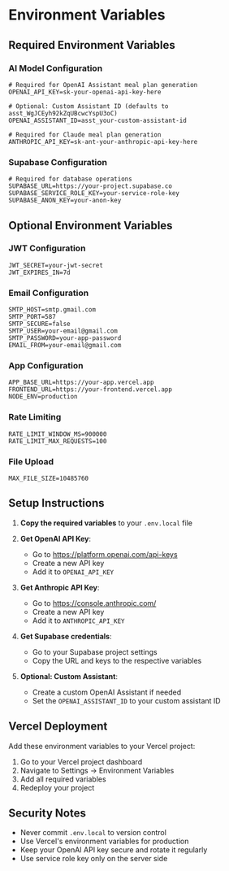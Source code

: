 # Environment Variables

## Required Environment Variables

### AI Model Configuration
```env
# Required for OpenAI Assistant meal plan generation
OPENAI_API_KEY=sk-your-openai-api-key-here

# Optional: Custom Assistant ID (defaults to asst_WgJCEyh92kZqUBcwcYspU3oC)
OPENAI_ASSISTANT_ID=asst_your-custom-assistant-id

# Required for Claude meal plan generation
ANTHROPIC_API_KEY=sk-ant-your-anthropic-api-key-here
```

### Supabase Configuration
```env
# Required for database operations
SUPABASE_URL=https://your-project.supabase.co
SUPABASE_SERVICE_ROLE_KEY=your-service-role-key
SUPABASE_ANON_KEY=your-anon-key
```

## Optional Environment Variables

### JWT Configuration
```env
JWT_SECRET=your-jwt-secret
JWT_EXPIRES_IN=7d
```

### Email Configuration
```env
SMTP_HOST=smtp.gmail.com
SMTP_PORT=587
SMTP_SECURE=false
SMTP_USER=your-email@gmail.com
SMTP_PASSWORD=your-app-password
EMAIL_FROM=your-email@gmail.com
```

### App Configuration
```env
APP_BASE_URL=https://your-app.vercel.app
FRONTEND_URL=https://your-frontend.vercel.app
NODE_ENV=production
```

### Rate Limiting
```env
RATE_LIMIT_WINDOW_MS=900000
RATE_LIMIT_MAX_REQUESTS=100
```

### File Upload
```env
MAX_FILE_SIZE=10485760
```

## Setup Instructions

1. **Copy the required variables** to your `.env.local` file
2. **Get OpenAI API Key**:
   - Go to https://platform.openai.com/api-keys
   - Create a new API key
   - Add it to `OPENAI_API_KEY`

3. **Get Anthropic API Key**:
   - Go to https://console.anthropic.com/
   - Create a new API key
   - Add it to `ANTHROPIC_API_KEY`

4. **Get Supabase credentials**:
   - Go to your Supabase project settings
   - Copy the URL and keys to the respective variables

5. **Optional: Custom Assistant**:
   - Create a custom OpenAI Assistant if needed
   - Set the `OPENAI_ASSISTANT_ID` to your custom assistant ID

## Vercel Deployment

Add these environment variables to your Vercel project:

1. Go to your Vercel project dashboard
2. Navigate to Settings → Environment Variables
3. Add all required variables
4. Redeploy your project

## Security Notes

- Never commit `.env.local` to version control
- Use Vercel's environment variables for production
- Keep your OpenAI API key secure and rotate it regularly
- Use service role key only on the server side
